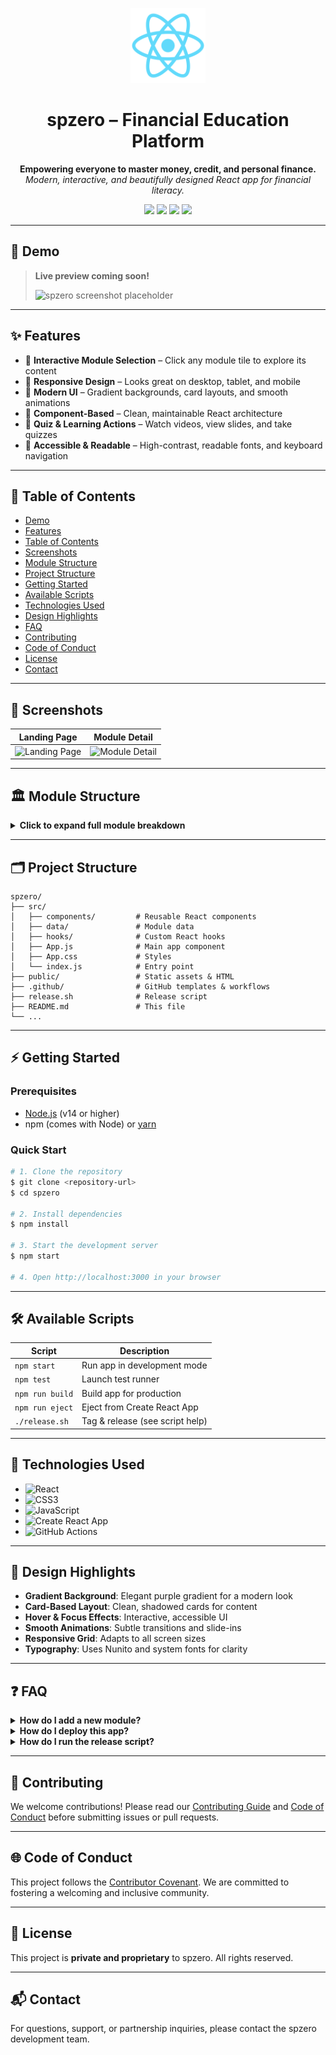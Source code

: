 <!-- PROJECT LOGO & BADGES -->
<p align="center">
  <img src="public/logo512.png" alt="spzero logo" width="120"/>
</p>

<h1 align="center">spzero – Financial Education Platform</h1>

<p align="center">
  <b>Empowering everyone to master money, credit, and personal finance.</b><br/>
  <i>Modern, interactive, and beautifully designed React app for financial literacy.</i>
</p>

<p align="center">
  <a href="#features"><img src="https://img.shields.io/badge/Features-Modern%20UI-blueviolet?style=flat-square"/></a>
  <a href="#getting-started"><img src="https://img.shields.io/badge/Quick%20Start-Easy-brightgreen?style=flat-square"/></a>
  <a href="#license"><img src="https://img.shields.io/badge/License-Private-important?style=flat-square"/></a>
  <a href="#contributing"><img src="https://img.shields.io/badge/Contributions-Welcome-ff69b4?style=flat-square"/></a>
</p>

---

## 🚀 Demo

> **Live preview coming soon!**
> 
> ![spzero screenshot placeholder](https://via.placeholder.com/900x400?text=spzero+Landing+Page+Screenshot)

---

## ✨ Features

- 🎯 **Interactive Module Selection** – Click any module tile to explore its content
- 📱 **Responsive Design** – Looks great on desktop, tablet, and mobile
- 🎨 **Modern UI** – Gradient backgrounds, card layouts, and smooth animations
- 🧩 **Component-Based** – Clean, maintainable React architecture
- 📝 **Quiz & Learning Actions** – Watch videos, view slides, and take quizzes
- 🌙 **Accessible & Readable** – High-contrast, readable fonts, and keyboard navigation

---

## 🧭 Table of Contents

- [Demo](#-demo)
- [Features](#-features)
- [Table of Contents](#-table-of-contents)
- [Screenshots](#-screenshots)
- [Module Structure](#-module-structure)
- [Project Structure](#-project-structure)
- [Getting Started](#-getting-started)
- [Available Scripts](#-available-scripts)
- [Technologies Used](#-technologies-used)
- [Design Highlights](#-design-highlights)
- [FAQ](#-faq)
- [Contributing](#-contributing)
- [Code of Conduct](#-code-of-conduct)
- [License](#-license)
- [Contact](#-contact)

---

## 📸 Screenshots

| Landing Page | Module Detail |
|:---:|:---:|
| ![Landing Page](https://via.placeholder.com/400x250?text=Landing+Page) | ![Module Detail](https://via.placeholder.com/400x250?text=Module+Detail) |

---

## 🏛️ Module Structure

<details>
<summary><b>Click to expand full module breakdown</b></summary>

### <img src="https://img.shields.io/badge/1-Foundations%20of%20Money-blueviolet"/> Foundations of Money

1. **Evolution & Forms of Money**
   - History of Money
   - Time Value of Money
   - Digital Dollars & Stablecoins
   - Take quiz
2. **Borrowing & the Cost of Credit**
   - Why Banks Charge Interest
   - Cost of Borrowing
   - Risk–Return Spectrum
3. **Financial Infrastructure & Consumer Protections**
   - Know Your Rights
   - Insurance Basics
4. **Prices, Markets & Everyday Economics**
   - Supply, Demand & Equilibrium
   - Inflation (Real vs. Nominal)
   - Economic Cycles
5. **Policy Levers & Macro Indicators**
   - The Federal Reserve 101
   - Fiscal Policy
   - Consumer Confidence Index
   - Unemployment & Wages
6. **Global Forces & Trade**
   - Global Trade & Currencies

### <img src="https://img.shields.io/badge/2-Personal%20Finance-4caf50"/> Personal Finance
- Budgeting Basics
- Saving Strategies
- Investment Fundamentals
- Emergency Funds
- Retirement Planning
- Tax Planning

### <img src="https://img.shields.io/badge/3-Credit%2C%20Debt%20%26%20Responsible%20Borrowing-f59e42"/> Credit, Debt & Responsible Borrowing
- Understanding Credit Scores
- Types of Credit
- Managing Debt
- Credit Cards
- Loans and Mortgages
- Debt Consolidation

</details>

---

## 🗂️ Project Structure

```text
spzero/
├── src/
│   ├── components/         # Reusable React components
│   ├── data/               # Module data
│   ├── hooks/              # Custom React hooks
│   ├── App.js              # Main app component
│   ├── App.css             # Styles
│   └── index.js            # Entry point
├── public/                 # Static assets & HTML
├── .github/                # GitHub templates & workflows
├── release.sh              # Release script
├── README.md               # This file
└── ...
```

---

## ⚡ Getting Started

### Prerequisites
- [Node.js](https://nodejs.org/) (v14 or higher)
- npm (comes with Node) or [yarn](https://yarnpkg.com/)

### Quick Start

```bash
# 1. Clone the repository
$ git clone <repository-url>
$ cd spzero

# 2. Install dependencies
$ npm install

# 3. Start the development server
$ npm start

# 4. Open http://localhost:3000 in your browser
```

---

## 🛠️ Available Scripts

| Script           | Description                       |
|------------------|-----------------------------------|
| `npm start`      | Run app in development mode       |
| `npm test`       | Launch test runner                |
| `npm run build`  | Build app for production          |
| `npm run eject`  | Eject from Create React App       |
| `./release.sh`   | Tag & release (see script help)   |

---

## 🧰 Technologies Used

- ![React](https://img.shields.io/badge/React-19.1.0-61dafb?logo=react&logoColor=white)
- ![CSS3](https://img.shields.io/badge/CSS3-Modern-blue?logo=css3&logoColor=white)
- ![JavaScript](https://img.shields.io/badge/JavaScript-ES6+-f7df1e?logo=javascript&logoColor=black)
- ![Create React App](https://img.shields.io/badge/Create%20React%20App-5.0.1-09d3ac?logo=react)
- ![GitHub Actions](https://img.shields.io/badge/GitHub%20Actions-CI%2FCD-2088ff?logo=githubactions&logoColor=white)

---

## 🎨 Design Highlights

- **Gradient Background**: Elegant purple gradient for a modern look
- **Card-Based Layout**: Clean, shadowed cards for content
- **Hover & Focus Effects**: Interactive, accessible UI
- **Smooth Animations**: Subtle transitions and slide-ins
- **Responsive Grid**: Adapts to all screen sizes
- **Typography**: Uses Nunito and system fonts for clarity

---

## ❓ FAQ

<details>
<summary><b>How do I add a new module?</b></summary>
Edit <code>src/data/modules.js</code> and follow the structure for existing modules. You can use either the sectioned format (with topics) or the simple list format.
</details>

<details>
<summary><b>How do I deploy this app?</b></summary>
Build with <code>npm run build</code> and deploy the <code>build/</code> folder to your preferred static hosting (Vercel, Netlify, GitHub Pages, etc).
</details>

<details>
<summary><b>How do I run the release script?</b></summary>
Run <code>./release.sh --help</code> for usage instructions. It supports semantic versioning, custom names, and more.
</details>

---

## 🤝 Contributing

We welcome contributions! Please read our [Contributing Guide](CONTRIBUTING.md) and [Code of Conduct](CODE_OF_CONDUCT.md) before submitting issues or pull requests.

---

## 🌐 Code of Conduct

This project follows the [Contributor Covenant](CODE_OF_CONDUCT.md). We are committed to fostering a welcoming and inclusive community.

---

## 📄 License

This project is **private and proprietary** to spzero. All rights reserved.

---

## 📬 Contact

For questions, support, or partnership inquiries, please contact the spzero development team.
